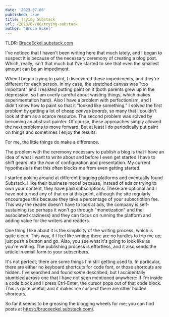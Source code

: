 ```yaml
---
date: '2023-07-06'
published: true
title: Trying Substack
url: /2023/07/06/trying-substack
author: "Bruce Eckel"
---
```


TLDR: [BruceEckel.substack.com](https://bruceeckel.substack.com/)

I've noticed that I haven't been writing here that much lately, and I
began to suspect it is because of the necessary ceremony of creating
a blog post. Which, really, isn't that much but I've started to see that
even the smallest amount can be an impediment.

When I began trying to paint, I discovered these impediments, and they're
different for each person. In my case, the stretched canvas was "too important"
and I resisted putting paint on it (both parents grew up in the depression, so
I am overly careful about wasting things, which makes experimentation hard).
Also I have a problem with perfectionism,
and I didn't know how to paint so that it "looked like something." I solved the first
problem by getting a lot of cheap *canvas boards*, so many that I couldn't
look at them as a scarce resource. The second problem was solved by becoming an
abstract painter. Of course, these approaches simply allowed the next problems
to move forward. But at least I do periodically put paint on things and sometimes I
enjoy the results.

For me, the little things do make a difference.

The problem with the ceremony necessary to publish a blog is that I have an idea
of what I want to write about and before I even get started I have to shift gears
into the *how* of configuration and presentation. My current hypothesis is that
this often blocks me
from even getting started.

I started poking around at different blogging platforms and eventually found Substack.
I like their business model because, instead of ads or trying to own your content, they
have paid subscriptions. These are optional and I have not turned any of that on at this
point, although the site regularly encourages this because they take a percentage of
your subscription fee. This way the reader doesn't have to look at ads, the company is
self-sustaining (so perhaps it won't go through "monetization" and the associated craziness)
and they can focus on running the platform and adding value for the writers and readers.

One thing I like about it is the simplicity of the writing process, which is quite clean.
This way, if I feel like writing there are no hurdles to trip me up; just push a button
and go. Also, you see what it's going to look like as you're writing. The publishing
process is effortless, and it also sends the article in email form to your subscribers.

It's not perfect; there are some things I'm still getting used to. In particular, there are
either no keyboard shortcuts for code font, or those shortcuts are hidden. I've searched
and found *some* described, but I accidentally stumbled across one that I have not seen
mentioned anywhere: If I'm inside a code block and I press Ctrl-Enter, the cursor pops out of that
code block. This is quite useful, and it makes me suspect there are other hidden shortcuts.

So far it seems to be greasing the blogging wheels for me; you can find posts at https://bruceeckel.substack.com/.
